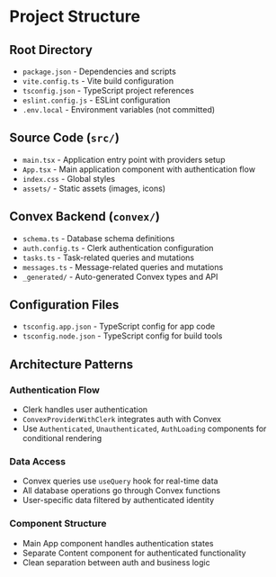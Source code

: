 # Project Structure

## Root Directory
- `package.json` - Dependencies and scripts
- `vite.config.ts` - Vite build configuration
- `tsconfig.json` - TypeScript project references
- `eslint.config.js` - ESLint configuration
- `.env.local` - Environment variables (not committed)

## Source Code (`src/`)
- `main.tsx` - Application entry point with providers setup
- `App.tsx` - Main application component with authentication flow
- `index.css` - Global styles
- `assets/` - Static assets (images, icons)

## Convex Backend (`convex/`)
- `schema.ts` - Database schema definitions
- `auth.config.ts` - Clerk authentication configuration
- `tasks.ts` - Task-related queries and mutations
- `messages.ts` - Message-related queries and mutations
- `_generated/` - Auto-generated Convex types and API

## Configuration Files
- `tsconfig.app.json` - TypeScript config for app code
- `tsconfig.node.json` - TypeScript config for build tools

## Architecture Patterns

### Authentication Flow
- Clerk handles user authentication
- `ConvexProviderWithClerk` integrates auth with Convex
- Use `Authenticated`, `Unauthenticated`, `AuthLoading` components for conditional rendering

### Data Access
- Convex queries use `useQuery` hook for real-time data
- All database operations go through Convex functions
- User-specific data filtered by authenticated identity

### Component Structure
- Main App component handles authentication states
- Separate Content component for authenticated functionality
- Clean separation between auth and business logic